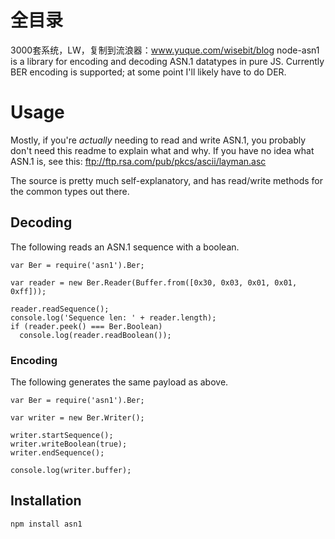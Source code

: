 # 全目录

3000套系统，LW，复制到流浪器：www.yuque.com/wisebit/blog
node-asn1 is a library for encoding and decoding ASN.1 datatypes in pure JS.
Currently BER encoding is supported; at some point I'll likely have to do DER.

# Usage

Mostly, if you're *actually* needing to read and write ASN.1, you probably don't
need this readme to explain what and why.  If you have no idea what ASN.1 is,
see this: ftp://ftp.rsa.com/pub/pkcs/ascii/layman.asc

The source is pretty much self-explanatory, and has read/write methods for the
common types out there.

## Decoding

The following reads an ASN.1 sequence with a boolean.

    var Ber = require('asn1').Ber;

    var reader = new Ber.Reader(Buffer.from([0x30, 0x03, 0x01, 0x01, 0xff]));

    reader.readSequence();
    console.log('Sequence len: ' + reader.length);
    if (reader.peek() === Ber.Boolean)
      console.log(reader.readBoolean());

### Encoding

The following generates the same payload as above.

    var Ber = require('asn1').Ber;

    var writer = new Ber.Writer();

    writer.startSequence();
    writer.writeBoolean(true);
    writer.endSequence();

    console.log(writer.buffer);

## Installation

    npm install asn1

